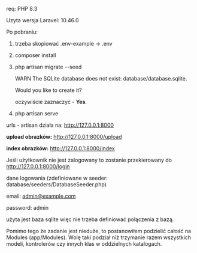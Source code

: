 req: PHP 8.3

Uzyta wersja Laravel: 10.46.0

Po pobraniu:

1. trzeba skopiować .env-example -> .env
2. composer install
3. php artisan migrate --seed

   WARN  The SQLite database does not exist: database/database.sqlite.
   
   Would you like to create it?

   oczywiście zaznaczyć - **Yes**.

4. php artisan serve

urls - artisan działa na: http://127.0.0.1:8000

**upload obrazków:** http://127.0.0.1:8000/upload

**index obrazków:** http://127.0.0.1:8000/index

Jeśli użytkownik nie jest zalogowany to zostanie przekierowany do http://127.0.0.1:8000/login

dane logowania (zdefiniowane w seeder: database/seeders/DatabaseSeeder.php)

email: admin@example.com

password: admin

użyta jest baza sqlite więc nie trzeba definiować połączenia z bazą.

Pomimo tego że zadanie jest nieduże, to postanowiłem podzielić całość na Modules (app/Modules).
Wolę taki podział niż trzymanie razem wszystkich modeli, kontrolerów czy innych klas w oddzielnych katalogach.



